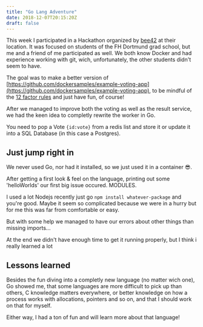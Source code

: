```yaml
---
title: "Go Lang Adventure"
date: 2018-12-07T20:15:20Z
draft: false
---
```


This week I participated in a Hackathon organized by [bee42](https://bee42.com) at their location. It was focused on students of the FH Dortmund grad school, but me and a friend of me participated as well. We both know Docker and had experience working with git, wich, unfortunately, the other students didn't seem to have.

The goal was to make a better version of [https://github.com/dockersamples/example-voting-app](https://github.com/dockersamples/example-voting-app), to be mindful of the [12 factor rules](https://12factor.net) and just have fun, of course!

After we managed to improve both the voting as well as the result service, we had the keen idea to completly rewrite the worker in Go. 

You need to pop a Vote ```{id:vote}``` from a redis list and store it or update it into a SQL Database  (in this case a Postgres).

## Just jump right in

We never used Go, nor had it installed, so we just used it in a container 😎.

After getting a first look & feel on the language, printing out some 'helloWorlds' our first big issue occured. MODULES. 

I used a lot Nodejs recently just go ```npm install whatever-package``` and you're good. Maybe it seem so complicated because we were in a hurry but for me this was far from comfortable or easy.  

But with some help we managed to have our errors about other things than missing imports...

At the end we didn't have enough time to get it running properly, but I think i really learned a lot

## Lessons learned

Besides the fun diving into a completly new language (no matter wich one), Go showed me, that some languages are more difficult to pick up than others, C knowledge matters everywhere, or better knowledge on how a process works with allocations, pointers and so on, and that I should work on that for myself. 

Either way,  I had a ton of fun and will learn more about that language!

